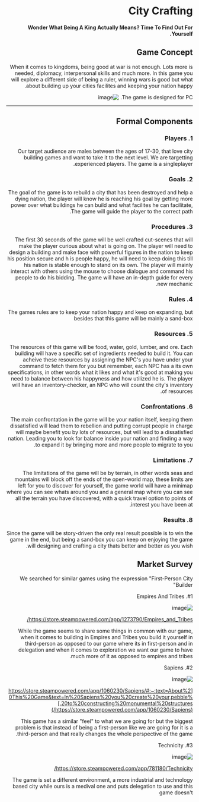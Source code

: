 <div dir='rtl' lang='he'>

# City Crafting

**Wonder What Being A King Actually Means? Time To Find Out For Yourself.**

## Game Concept

When it comes to kingdoms, being good at war is not enough. Lots more is needed, diplomacy, interpersonal skills and much more. In this game you will explore a different side of being a ruler, winning wars is good but what about building up your cities facilites and keeping your nation happy.

The game is designed for PC.
![image](https://github.com/GameCourse2024/City_Crafting/assets/45041126/f3996921-3f86-4999-9aaf-8e2bf6ba7a14)




---


## Formal Components



### 1. Players

Our target audience are males between the ages of 17-30, that love city building games and want to take it to the next level. We are targetting experienced players. The game is a singleplayer.


### 2. Goals

The goal of the game is to rebuild a city that has been destroyed and help a dying nation, the player will know he is reaching his goal by getting more power over what buildings he can build and what facilites he can facilitate, The game will guide the player to the correct path. 

### 3. Procedures

The first 30 seconds of the game will be well crafted cut-scenes that will make the player curious about what is going on. The player will need to design a building and make face with powerful figures in the nation to keep his position secure and h is people happy, he will need to keep doing this till his nation is stable enough to stand on its own. The player will mainly interact with others using the mouse to choose dialogue and command his people to do his bidding. The game will have an in-depth guide for every new mechanic.


### 4. Rules

The games rules are to keep your nation happy and keep on expanding, but besides that this game will be mainly a sand-box

### 5. Resources

The resources of this game will be food, water, gold, lumber, and ore. Each building will have a specific set of ingredients needed to build it. You can acheive these resources by assigning the NPC's you have under your command to fetch them for you but remember, each NPC has a its own specifications, in other words what it likes and what it's good at making you need to balance between his happyness and how utilized he is. The player will have an inventory-checker, an NPC who will count the city's inventory of resources.


### 6. Confrontations

The main confrontation in the game will be your nation itself, keeping them dissatisfied will lead them to rebellion and putting corrupt people in charge will maybe benefit you by lots of resources, but will lead to a dissatisfied nation. Leading you to look for balance inside your nation and finding a way to expand it by bringing more and more people to migrate to you.

### 7. Limitations

The limitations of the game will be by terrain, in other words seas and mountains will block off the ends of the open-world map, these limits are left for you to discover for yourself, the game world will have a minimap where you can see whats around you and a general map where you can see all the terrain you have discovered, with a quick travel 
option to points of interest you have been at.


### 8. Results

Since the game will be story-driven the only real result possible is to win the game in the end, but being a sand-box you can keep on enjoying the game will designing and crafting a city thats better and better as you wish.



## Market Survey

We searched for similar games using the expression "First-Person City Builder"

#1. Empires And Tribes 

![image](https://github.com/GameCourse2024/City_Crafting/assets/45041126/f0319262-c162-4f4f-abff-09029b352e6e)

https://store.steampowered.com/app/1273790/Empires_and_Tribes/

While the game seems to share some things in common with our game, when it comes to building in Empires and Tribes you build it yourself in third-person as opposed to our game where its in first-person and in delegation and when it comes to exploration we want our game to have much more of it as opposed to empires and tribes.




#2. Sapiens

![image](https://github.com/GameCourse2024/City_Crafting/assets/45041126/20ad11b7-c3b0-41a7-aeb7-a82afe1fdc1d)

[https://store.steampowered.com/app/1060230/Sapiens/#:~:text=About%20This%20Game&text=In%20Sapiens%20you%20create%20your,pebble%20to%20constructing%20monumental%20structures.](https://store.steampowered.com/app/1060230/Sapiens/)

This game has a similar "feel" to what we are going for but the biggest problem is that instead of being a first-person like we are going for it is a third-person and that really changes the whole perspective of the game.


#3. Technicity

![image](https://github.com/GameCourse2024/City_Crafting/assets/45041126/64010779-2951-445c-bae9-35ab2f3aa62a)

https://store.steampowered.com/app/781180/Technicity/

The game is set a different environment, a more industrial and technology based city while ours is a medival one and puts delegation to use and this game doesn't







</div>
